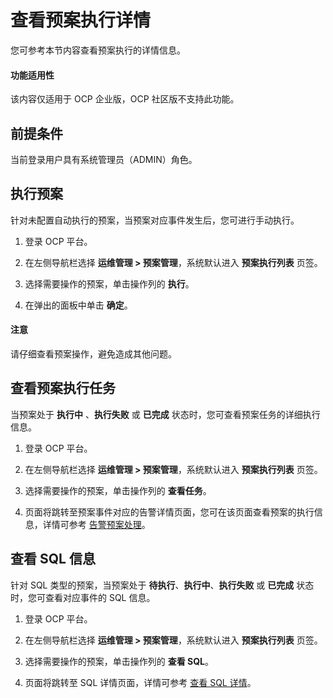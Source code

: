 # 查看预案执行详情

您可参考本节内容查看预案执行的详情信息。

<main id="notice" type='notice'>
<h4>功能适用性</h4>
<p>该内容仅适用于 OCP 企业版，OCP 社区版不支持此功能。</p>
</main>

## 前提条件

当前登录用户具有系统管理员（ADMIN）角色。

## 执行预案

针对未配置自动执行的预案，当预案对应事件发生后，您可进行手动执行。

1. 登录 OCP 平台。

2. 在左侧导航栏选择 **运维管理 > 预案管理**，系统默认进入 **预案执行列表** 页签。

3. 选择需要操作的预案，单击操作列的 **执行**。

4. 在弹出的面板中单击 **确定**。

<main id="notice" type='notice'>
<h4>注意</h4>
<p>请仔细查看预案操作，避免造成其他问题。</p>
</main>

## 查看预案执行任务

当预案处于 **执行中** 、**执行失败** 或 **已完成** 状态时，您可查看预案任务的详细执行信息。

1. 登录 OCP 平台。

2. 在左侧导航栏选择 **运维管理 > 预案管理**，系统默认进入 **预案执行列表** 页签。

3. 选择需要操作的预案，单击操作列的 **查看任务**。

4. 页面将跳转至预案事件对应的告警详情页面，您可在该页面查看预案的执行信息，详情可参考 [告警预案处理](../../1900.reference-guide/100.alarm-reference/500.appendix/400.execute-the-plan.md)。

## 查看 SQL 信息

针对 SQL 类型的预案，当预案处于 **待执行**、**执行中**、**执行失败** 或 **已完成** 状态时，您可查看对应事件的 SQL 信息。

1. 登录 OCP 平台。

2. 在左侧导航栏选择 **运维管理 > 预案管理**，系统默认进入 **预案执行列表** 页签。

3. 选择需要操作的预案，单击操作列的 **查看 SQL**。

4. 页面将跳转至 SQL 详情页面，详情可参考 [查看 SQL 详情](../../1000.diagnosis-and-tuning-fuctions/100.manage-sql-diagnosis/1000.view-sql-details.md)。
